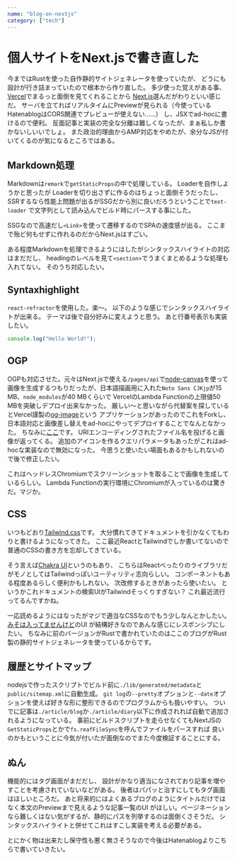 ```yaml
---
name: "blog-on-nextjs"
category: ["tech"]
---
```


# 個人サイトをNext.jsで書き直した

今まではRustを使った自作静的サイトジェネレータを使っていたが、
どうにも設計が行き詰まっていたので根本から作り直した。
多少使った覚えがある事、[Vercel](https://vercel.com)でまるっと面倒を見てくれることから
[Next.js](https://nextjs.org)選んだがわりといい感じだ。
サーバを立てればリアルタイムにPreviewが見られる（今使っているHatenablogはCORS関連でプレビューが使えない……）
し、JSXでad-hocに書けるので便利。
反面記事と実装の完全な分離は難しくなったが、まぁ私しか書かないしいいでしょ。
また政治的理由からAMP対応をやめたが、余分なJSが付いてくるのが気になるところではある。

## Markdown処理

Markdownは`remark`で`getStaticProps`の中で処理している。
Loaderを自作しようかと思ったが
Loaderを切り出さずに作るのはちょっと面倒そうだったし、
SSRするなら性能上問題が出るがSSGだから別に良いだろうということで`text-loader`
で文字列として読み込んでビルド時にパースする事にした。

SSGなので高速だし`<Link>`を使って遷移するのでSPAの速度感が出る。
ここまで殆ど何もせずに作れるのだからNext.jsはすごい。

ある程度Markdownを処理できるようにはしたがシンタックスハイライトの対応はまだだし、
headingのレベルを見て`<section>`でうまくまとめるような処理も入れてない。
そのうち対応したい。

## Syntaxhighlight

`react-refractor`を使用した。楽〜。
以下のような感じでシンタックスハイライトが出来る。
テーマは後で自分好みに変えようと思う。
あと行番号表示も実装したい。

```js
console.log("Hello World!");
```

## OGP

OGPも対応させた。元々はNext.jsで使える`/pages/api`で[node-canvas](https://https://github.com/Automattic/node-canvas)を使って
画像を生成するつもりだったが、日本語描画用に入れた`Noto Sans CJKjp`が15 MB、`node_modules`が40 MBくらいで
VercelのLambda Functionの上限値50 MBを突破しデプロイ出来なかった。
厳しい〜と思いながら代替案を探しているとVercel謹製の[og-image](https://github.com/vercel/og-image)という
アプリケーションがあったのでこれをForkし、
日本語対応と画像差し替えをad-hocにやってデプロイすることでなんとなかった。
ちなみに[ここ](https://og-image-two-azure.vercel.app/)です。
URIエンコーディングされたファイル名を投げると画像が返ってくる。
追加のアイコンを作るクエリパラメータもあったがこれはad-hocな実装なので無効になった。
今思うと使いたい場面もあるかもしれないので後で修正したい。

これはヘッドレスChromiumでスクリーンショットを取ることで画像を生成しているらしい。
Lambda Functionの実行環境にChromiumが入っているのは驚きだ。マジか。

## CSS

いつもどおり[Tailwind.css](https://tailwindcss.com)です。
大分慣れてきてドキュメントを引かなくてもわりと書けるようになってきた。
ここ最近ReactとTailwindでしか書いてないので普通のCSSの書き方を忘却してきている。

そう言えば[Chakra UI](https://chakra-ui.com)というのもあり、
こちらはReactべったりのライブラリだがモノとしてはTailwindっぽいユーティリティ志向らしい。
コンポーネントもある程度あるらしく便利かもしれない。
次改修するときがあったら使いたい。
というかこれドキュメントの検索UIがTailwindそっくりすぎない？
これ最近流行ってるんですかね。

一応読めるようにはなったがマジで適当なCSSなのでもう少しなんとかしたい。
[みそは入ってませんけど](https://not-miso-inside.netlify.app/)のUI
が結構好きなのであんな感じにレスポンシブにしたい。
ちなみに前のバージョンがRustで書かれていたのはここのブログがRust製の静的サイトジェネレータを使っているからです。

## 履歴とサイトマップ

nodejsで作ったスクリプトでビルド前に`./lib/generated/metadata`と`public/sitemap.xml`に自動生成。
`git log`の`--pretty`オプションと`--date`オプションを使えば好きな形に整形できるのでプログラムからも扱いやすい。
ついでに記事は`./article/blog`か`./article/diary`以下に作成されれば自動で追加されるようになっている。
事前にビルドスクリプトを走らせなくてもNextJSの`GetStaticProps`とかで`fs.reafFileSync`を呼んでファイルをパースすれば
良いのかもということに今気が付いたが面倒なのでまた今度検証することにする。

## ぬん

機能的にはタグ画面がまだだし、
設計がかなり適当になされており記事を増やすことを考慮されていないなどがある。
後者はパパッと治すにしてもタグ画面はほしいところだ。
あと将来的にはよくあるブログのようにタイトルだけではなく本文のPreviewまで見えるような記事一覧のUI
がほしい。ページネーションなら難しくはない気がするが、静的にパスを列挙するのは面倒くさそうだ。
シンタックスハイライトと併せてこれはすこし実装を考える必要がある。

とにかく物は出来たし保守性も悪く無さそうなので今後はHatenablogよりこちらで書いていきたい。
